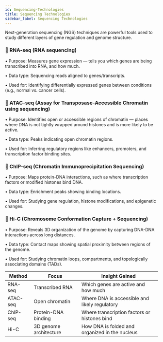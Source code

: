 ```yaml
---
id: Sequencing-Technologies
title: Sequencing Technologies
sidebar_label: Sequencing Technologies
---
```


Next-generation sequencing (NGS) techniques are powerful tools used to study different layers of gene regulation and genome structure.

### 🧬 RNA-seq (RNA sequencing)

• Purpose: Measures gene expression — tells you which genes are being transcribed into RNA, and how much.

• Data type: Sequencing reads aligned to genes/transcripts.

• Used for: Identifying differentially expressed genes between conditions (e.g., normal vs. cancer cells).

### 🧪 ATAC-seq (Assay for Transposase-Accessible Chromatin using sequencing)

• Purpose: Identifies open or accessible regions of chromatin — places where DNA is not tightly wrapped around histones and is more likely to be active.

• Data type: Peaks indicating open chromatin regions.

• Used for: Inferring regulatory regions like enhancers, promoters, and transcription factor binding sites.

### 🔬 ChIP-seq (Chromatin Immunoprecipitation Sequencing)

• Purpose: Maps protein-DNA interactions, such as where transcription factors or modified histones bind DNA.

• Data type: Enrichment peaks showing binding locations.

• Used for: Studying gene regulation, histone modifications, and epigenetic changes.

### 🧩 Hi-C (Chromosome Conformation Capture + Sequencing)

• Purpose: Reveals 3D organization of the genome by capturing DNA-DNA interactions across long distances.

• Data type: Contact maps showing spatial proximity between regions of the genome.

• Used for: Studying chromatin loops, compartments, and topologically associating domains (TADs).

| Method     | Focus                          | Insight Gained                                  |
|------------|--------------------------------|-------------------------------------------------|
| RNA-seq    | Transcribed RNA                | Which genes are active and how much             |
| ATAC-seq   | Open chromatin                 | Where DNA is accessible and likely regulatory   |
| ChIP-seq   | Protein-DNA binding            | Where transcription factors or histones bind    |
| Hi-C       | 3D genome architecture         | How DNA is folded and organized in the nucleus  |